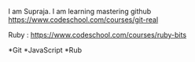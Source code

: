 I am Supraja. I am learning mastering github
https://www.codeschool.com/courses/git-real

Ruby : https://www.codeschool.com/courses/ruby-bits

*Git
*JavaScript
*Rub

